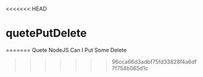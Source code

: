 <<<<<<< HEAD
# quetePutDelete
=======
Quete NodeJS Can I Put Some Delete
>>>>>>> 96cca66d3adbf75fd33828f4a6df7f754b065d1c
